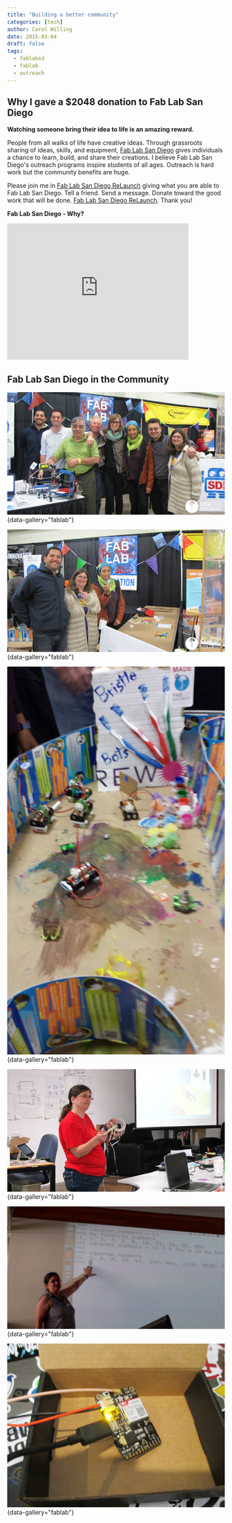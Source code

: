 ```yaml
---
title: "Building a better community"
categories: [tech]
author: Carol Willing
date: 2015-03-04
draft: false
tags:
  - fablabsd
  - fablab
  - outreach
---
```


## Why I gave a $2048 donation to Fab Lab San Diego

**Watching someone bring their idea to life is an amazing reward.**

People from all walks of life have creative ideas. Through grassroots sharing
of ideas, skills, and equipment, [Fab Lab San Diego](http://fablabsd.org)
gives individuals a chance to learn, build, and share their creations. I
believe Fab Lab San Diego's outreach programs inspire students of all ages.
Outreach is hard work but the community benefits are huge.

<!-- more -->

Please join me in [Fab Lab San Diego ReLaunch](http://igg.me/at/fablabsd/x/3914440)
giving what you are able to Fab Lab San Diego. Tell a friend. Send a message.
Donate toward the good work that will be done.
[Fab Lab San Diego ReLaunch](http://igg.me/at/fablabsd/x/3914440). Thank you!

**Fab Lab San Diego - Why?**

<iframe src="https://www.youtube.com/embed/vw3749HLUmo" width="420" height="315" frameborder="0" allowfullscreen="allowfullscreen"></iframe>

## Fab Lab San Diego in the Community

![Fab Lab San Diego Team. Credit: Carol Willing](../../static/images/2015/03/fablabteam.jpg){data-gallery="fablab"}

![Fab Lab San Diego Outreach. Credit: Carol Willing](../../static/images/2015/03/fablaboutreach.jpg){data-gallery="fablab"}

![Fab Lab San Diego Brushbots and Art. Credit: Carol Willing](../../static/images/2015/03/2013-12-07-11.15.57-4096x2304.jpg){data-gallery="fablab"}

![Fab Lab San Diego Wearables Workshop. Credit: Carol Willing](../../static/images/2015/03/fablabwearables.jpg){data-gallery="fablab"}

![Fab Lab San Diego Python Workshop. Credit: Carol Willing](../../static/images/2015/03/2014-12-12-13.57.54.png){data-gallery="fablab"}

![Fab Lab San Diego Open Hardware. Credit: Carol Willing](../../static/images/2015/03/2014-07-04-02.54.10.jpg){data-gallery="fablab"}
